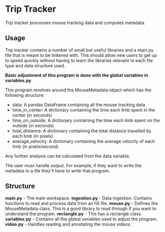 # Trip Tracker

Trip tracker processes mouse tracking data and computes metadata.

## Usage

Trip tracker contains a number of small but useful libraries and a main.py file that is meant to be tinkered with. This should allow new users to get up to speed quickly without having to learn the libraries relevant to each file type and data structure used. 

**Basic adjustment of this program is done with the global variables in variables.py**

This program revolves around the MouseMetadata object which has the following structure:
- data: A pandas DataFrame containing all the mouse tracking data
- time_in_center: A dictionary containing the time each limb spent in the center (in seconds)
- time_on_outside: A dictionary containing the time each limb spent on the outside (in seconds)
- total_distance: A dictionary containing the total distance travelled by each limb (in pixels)
- average_velocity: A dictionary containing the average velocity of each limb (in pixels/second)

Any further analysis can be calculated from the data variable.

The user must handle output. For example, if they want to write the metadata to a file they'll have to write that program.

## Structure

**main.py** - The main workspace. 
**ingestion.py** - Data ingestion. Contains functions to read and process data from an h5 file.
**mouse.py** - Defines the MouseMetadata class. This is a good library to read through if you want to understand the program.
**rectangle.py** - This has a rectangle class.
**variables.py** - Contains all the global variables used to adjust the program.
**video.py** - Handles reading and annotating the mouse videos.
